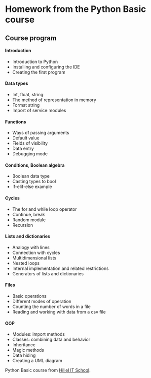 # Homework from the Python Basic course

## Course program

#### Introduction

- Introduction to Python
- Installing and configuring the IDE
- Creating the first program

#### Data types

- Int, float, string
- The method of representation in memory
- Format string
- Import of service modules

#### Functions

- Ways of passing arguments
- Default value
- Fields of visibility
- Data entry
- Debugging mode

#### Conditions, Boolean algebra

- Boolean data type
- Casting types to bool
- If-elif-else example

#### Cycles

- The for and while loop operator
- Continue, break
- Random module
- Recursion

#### Lists and dictionaries

- Analogy with lines
- Connection with cycles
- Multidimensional lists
- Nested loops
- Internal implementation and related restrictions
- Generators of lists and dictionaries

#### Files

- Basic operations
- Different modes of operation
- Counting the number of words in a file
- Reading and working with data from a csv file

#### OOP

- Modules: import methods
- Classes: combining data and behavior
- Inheritance
- Magic methods
- Data hiding
- Creating a UML diagram

Python Basic course from [Hillel IT School](https://ithillel.ua/courses/introduction-python).
